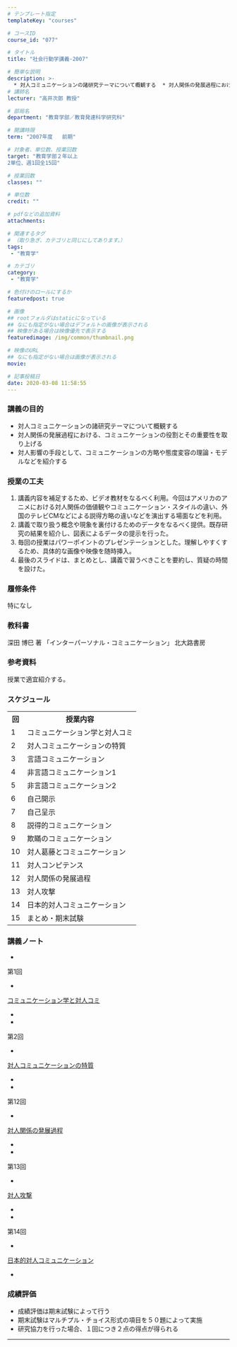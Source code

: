 ```yaml
---
# テンプレート指定
templateKey: "courses"

# コースID
course_id: "077"

# タイトル
title: "社会行動学講義-2007"

# 簡単な説明
description: >-
  * 対人コミュニケーションの諸研究テーマについて概観する  * 対人関係の発展過程における、コミュニケーションの役割とその重要性を取り上げる  * 対人影響の手段として、コミュニケーションの方略や態度変容の理論・モデルなどを紹介する ...
# 講師名
lecturer: "高井次郎 教授"

# 部局名
department: "教育学部／教育発達科学研究科"

# 開講時限
term: "2007年度	前期"

# 対象者、単位数、授業回数
target: "教育学部２年以上
2単位、週1回全15回"

# 授業回数
classes: ""

# 単位数
credit: ""

# pdfなどの追加資料
attachments:

# 関連するタグ
# （取り急ぎ、カテゴリと同じにしてあります。）
tags:
 - "教育学"

# カテゴリ
category:
 - "教育学"

# 色付けのロールにするか
featuredpost: true

# 画像
## rootフォルダはstaticになっている
## なにも指定がない場合はデフォルトの画像が表示される
## 映像がある場合は映像優先で表示する
featuredimage: /img/common/thumbnail.png

# 映像のURL
## なにも指定がない場合は画像が表示される
movie: 

# 記事投稿日
date: 2020-03-08 11:58:55
---
```


### 講義の目的

* 対人コミュニケーションの諸研究テーマについて概観する
* 対人関係の発展過程における、コミュニケーションの役割とその重要性を取り上げる
* 対人影響の手段として、コミュニケーションの方略や態度変容の理論・モデルなどを紹介する


### 授業の工夫

1. 講義内容を補足するため、ビデオ教材をなるべく利用。今回はアメリカのアニメにおける対人関係の価値観やコミュニケーション・スタイルの違い、外国のテレビCMなどによる説得方略の違いなどを演出する場面などを利用。
2. 講義で取り扱う概念や現象を裏付けるためのデータをなるべく提供。既存研究の結果を紹介し、図表によるデータの提示を行った。
3. 毎回の授業はパワーポイントのプレゼンテーションとした。理解しやすくするため、具体的な画像や映像を随時挿入。
4. 最後のスライドは、まとめとし、講義で習うべきことを要約し、質疑の時間を設けた。





### 履修条件

特になし

### 教科書

深田 博巳 著 「インターパーソナル・コミュニケーション」 北大路書房

### 参考資料

授業で適宜紹介する。


<h3>スケジュール</h3>

<table class="basic" width="455">

<tr>
<th class="center" width="20">回</th>
<th class="center">授業内容</th>
</tr>

<tr>
<td class="center" width="20">1</td>
<td>
コミュニケーション学と対人コミ
</td>
</tr>

<tr>
<td class="center" width="20">2</td>
<td>
対人コミュニケーションの特質
</td>
</tr>

<tr>
<td class="center" width="20">3</td>
<td>
言語コミュニケーション
</td>
</tr>

<tr>
<td class="center" width="20">4</td>
<td>
非言語コミュニケーション1
</td>
</tr>

<tr>
<td class="center" width="20">5</td>
<td>
非言語コミュニケーション2
</td>
</tr>

<tr>
<td class="center" width="20">6</td>
<td>
自己開示
</td>
</tr>

<tr>
<td class="center" width="20">7</td>
<td>
自己呈示
</td>
</tr>

<tr>
<td class="center" width="20">8</td>
<td>
説得的コミュニケーション
</td>
</tr>

<tr>
<td class="center" width="20">9</td>
<td>
欺瞞のコミュニケーション
</td>
</tr>

<tr>
<td class="center" width="20">10</td>
<td>
対人葛藤とコミュニケーション
</td>
</tr>

<tr>
<td class="center" width="20">11</td>
<td>
対人コンピテンス
</td>
</tr>

<tr>
<td class="center" width="20">12</td>
<td>
対人関係の発展過程
</td>
</tr>

<tr>
<td class="center" width="20">13</td>
<td>
対人攻撃
</td>
</tr>

<tr>
<td class="center" width="20">14</td>
<td>
日本的対人コミュニケーション</td>
</tr>

<tr>
<td class="center" width="20">15</td>
<td>
まとめ・期末試験
</td>
</tr>
</table>


### 講義ノート


-
第1回


-
[コミュニケーション学と対人コミ](http://ocw.nagoya-u.jp/files/77/lect1.pdf) 


-
-
第2回


-
[対人コミュニケーションの特質](http://ocw.nagoya-u.jp/files/77/lect2.pdf) 


-
-
第12回


-
[対人関係の発展過程](http://ocw.nagoya-u.jp/files/77/lect12.pdf) 


-
-
第13回


-
[対人攻撃](http://ocw.nagoya-u.jp/files/77/lect13.pdf) 


-
-
第14回


-
[日本的対人コミュニケーション](http://ocw.nagoya-u.jp/files/77/lect14.pdf) 


-






### 成績評価

* 成績評価は期末試験によって行う
* 期末試験はマルチプル・チョイス形式の項目を５０題によって実施
* 研究協力を行った場合、１回につき２点の得点が得られる



-----